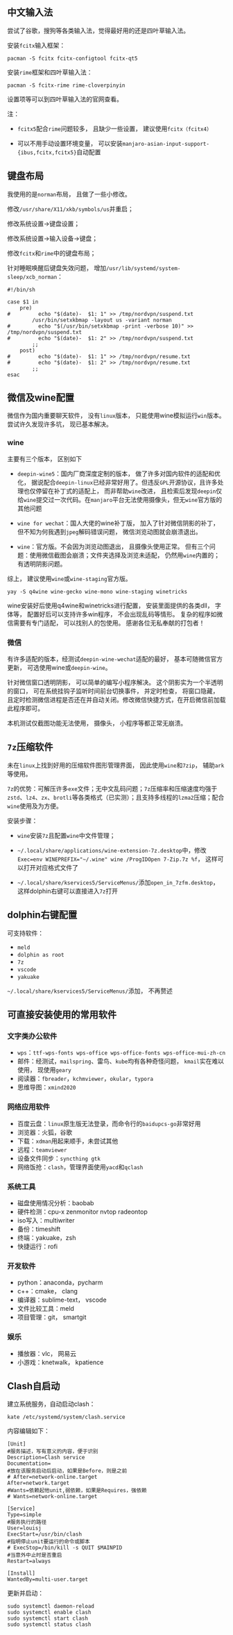 ## 中文输入法

尝试了谷歌，搜狗等各类输入法，觉得最好用的还是四叶草输入法。

安装`fcitx`输入框架：

```
pacman -S fcitx fcitx-configtool fcitx-qt5
```

安装`rime`框架和四叶草输入法：

```
pacman -S fcitx-rime rime-cloverpinyin
```

设置项等可以到四叶草输入法的官网查看。

注：

+ `fcitx5`配合`rime`问题较多， 且缺少一些设置， 建议使用`fcitx（fcitx4）`

+ 可以不用手动设置环境变量， 可以安装`manjaro-asian-input-support-{ibus,fcitx,fcitx5}`自动配置



## 键盘布局

我使用的是`norman`布局， 且做了一些小修改。

修改`/usr/share/X11/xkb/symbols/us`并重启；

修改系统设置->键盘设置；

修改系统设置->输入设备->键盘；

修改`fcitx`和`rime`中的键盘布局；

针对睡眠唤醒后键盘失效问题， 增加`/usr/lib/systemd/system-sleep/xcb_norman`：

```
#!/bin/sh

case $1 in
    pre)
#         echo "$(date)-  $1: 1" >> /tmp/nordvpn/suspend.txt
        /usr/bin/setxkbmap -layout us -variant norman
#         echo "$(/usr/bin/setxkbmap -print -verbose 10)" >> /tmp/nordvpn/suspend.txt
#         echo "$(date)-  $1: 2" >> /tmp/nordvpn/suspend.txt
        ;;
    post)
#         echo "$(date)-  $1: 1" >> /tmp/nordvpn/resume.txt
#         echo "$(date)-  $1: 2" >> /tmp/nordvpn/resume.txt
        ;;
esac

```



## 微信及wine配置

微信作为国内重要聊天软件， 没有`linux`版本， 只能使用wine模拟运行`win`版本。尝试许久发现许多坑， 现已基本解决。

### wine

主要有三个版本， 区别如下

+ `deepin-wine5`：国内厂商深度定制的版本， 做了许多对国内软件的适配和优化， 据说配合`deepin-linux`已经非常好用了。但违反`GPL`开源协议，且许多处理也仅停留在补丁式的适配上， 而非帮助`wine`改进， 且检索后发现`deepin`仅给`wine`提交过一次代码。在`manjaro`平台无法使用摄像头，但无`wine`官方版的其他问题

+ `wine for wechat`：国人大佬的wine补丁版， 加入了针对微信阴影的补丁， 但不知为何我遇到`jpeg`解码错误问题， 微信浏览动图就会崩溃退出。

+ `wine`：官方版。不会因为浏览动图退出， 且摄像头使用正常。 但有三个问题：使用微信截图会崩溃；文件夹选择及浏览未适配， 仍然用`wine`内置的；有透明阴影问题。

综上， 建议使用`wine`或`wine-staging`官方版。

`yay -S q4wine wine-gecko wine-mono wine-staging winetricks`

wine安装好后使用q4wine和winetricks进行配置， 安装里面提供的各类dll， 字体等， 配置好后可以支持许多win程序， 不会出现乱码等情形。 复杂的程序如微信需要有专门适配， 可以找别人的包使用。 感谢各位无私奉献的打包者！

### 微信

有许多适配的版本，经测试`deepin-wine-wechat`适配的最好， 基本可随微信官方更新， 可选使用wine或`deepin-wine`。

针对微信窗口透明阴影， 可以简单的编写小程序解决。 这个阴影实为一个半透明的窗口， 可在系统挂钩子监听时间前台切换事件， 并定时检查， 将窗口隐藏， 且定时检测微信进程是否还在并自动关闭。修改微信快捷方式，在开启微信前加载此程序即可。

本机测试仅截图功能无法使用， 摄像头， 小程序等都正常无崩溃。

## `7z`压缩软件

未在`linux`上找到好用的压缩软件图形管理界面， 因此使用`wine`和`7zip`， 辅助`ark`等使用。

`7z`的优势：可解压许多`exe`文件；无中文乱码问题；`7z`压缩率和压缩速度均强于`zstd`、`lz4`、`zx`、`brotli`等各类格式（已实测）；且支持多线程的`lzma2`压缩；配合`wine`使用及为方便。

安装步骤：

+ `wine`安装`7z`且配置`wine`中文件管理；
+ `~/.local/share/applications/wine-extension-7z.desktop`中，修改`Exec=env WINEPREFIX="~/.wine" wine /ProgIDOpen 7-Zip.7z %f`， 这样可以打开对应格式文件了

+ `~/.local/share/kservices5/ServiceMenus/`添加`open_in_7zfm.desktop`， 这样dolphin右键可以直接进入`7z`打开



## dolphin右键配置

可支持软件：

+ `meld`
+ `dolphin as root`
+ `7z`
+ `vscode`
+ `yakuake`

`~/.local/share/kservices5/ServiceMenus/`添加， 不再赘述



## 可直接安装使用的常用软件

### 文字类办公软件

+ `wps`：`ttf-wps-fonts wps-office wps-office-fonts wps-office-mui-zh-cn`
+ 邮件：经测试，`mailspring`、雷鸟、`kube`均有各种奇怪问题， `kmail`实在难以使用， 现使用`geary`
+ 阅读器：`fbreader`，`kchmviewer`，`okular`，`typora`
+ 思维导图：`xmind2020`

### 网络应用软件

+ 百度云盘：`linux`原生版无法登录，而命令行的`baidupcs-go`非常好用
+ 浏览器：火狐，谷歌
+ 下载：`xdman`用起来顺手，未尝试其他
+ 远程：`teamviewer`
+ 设备文件同步：`syncthing gtk`
+ 网络饭抢：`clash`，管理界面使用`yacd`和`qclash`

### 系统工具

+ 磁盘使用情况分析：baobab
+ 硬件检测：cpu-x zenmonitor nvtop radeontop
+ iso写入：multiwriter
+ 备份：timeshift
+ 终端：yakuake，zsh
+ 快捷运行：rofi

### 开发软件

+ python：anaconda，pycharm
+ c++：cmake， clang
+ 编译器：sublime-text， vscode
+ 文件比较工具：meld
+ 项目管理：git， smartgit

### 娱乐

+ 播放器：vlc， 网易云
+ 小游戏：knetwalk， kpatience

## Clash自启动

建立系统服务，自动启动clash：

`kate /etc/systemd/system/clash.service`

内容编辑如下：

```
[Unit]
#服务描述，写有意义的内容，便于识别
Description=Clash service
Documentation=
#放在该服务启动后启动，如果是Before，则是之前
# After=network-online.target
After=network.target
#Wants=依赖起他unit,弱依赖，如果是Requires，强依赖
# Wants=network-online.target

[Service]
Type=simple
#服务执行的路径
User=louisj
ExecStart=/usr/bin/clash
#指明停止unit要运行的命令或脚本
# ExecStop=/bin/kill -s QUIT $MAINPID
#当意外中止时是否重启
Restart=always

[Install]
WantedBy=multi-user.target

```

更新并启动：

```
sudo systemctl daemon-reload
sudo systemctl enable clash
sudo systemctl start clash
sudo systemctl status clash
```

